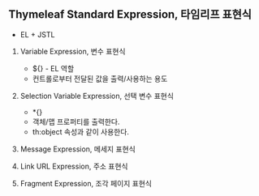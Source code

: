 ## Thymeleaf Standard Expression, 타임리프 표현식  
- EL + JSTL  
  
1. Variable Expression, 변수 표현식  
    - ${}    - EL 역할  
    - 컨트롤로부터 전달된 값을 출력/사용하는 용도  


2. Selection Variable Expression, 선택 변수 표현식  

	- \*{}
	- 객체/맵 프로퍼티를 출력한다.
	- th:object 속성과 같이 사용한다.

3. Message Expression, 메세지 표현식  
  

4. Link URL Expression, 주소 표현식  
  

5. Fragment Expression, 조각 페이지 표현식